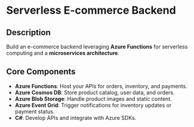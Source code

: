 # Serverless E-commerce Backend

## Description
Build an e-commerce backend leveraging **Azure Functions** for serverless computing and a **microservices architecture**.

## Core Components
- **Azure Functions**: Host your APIs for orders, inventory, and payments.
- **Azure Cosmos DB**: Store product catalog, user data, and orders.
- **Azure Blob Storage**: Handle product images and static content.
- **Azure Event Grid**: Trigger notifications for inventory updates or payment status.
- **C#**: Develop APIs and integrate with Azure SDKs.
